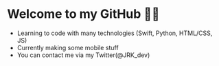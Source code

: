 # Welcome to my GitHub 👋🏻
- Learning to code with many technologies (Swift, Python, HTML/CSS, JS)
- Currently making some mobile stuff
- You can contact me via my Twitter(@JRK_dev)
